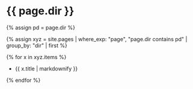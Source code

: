 ---
---
# {{ page.dir }}

{% assign pd = page.dir %}

{% assign xyz = site.pages | where_exp: "page", "page.dir contains pd" | group_by: "dir" | first %}

{% for x in xyz.items %}

  * {{ x.title | markdownify }}

{% endfor %}
